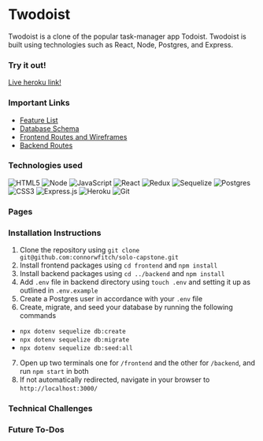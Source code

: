 # Twodoist 
Twodoist is a clone of the popular task-manager app Todoist. Twodoist is built using technologies such as React, Node, Postgres, and Express.

### Try it out!
[Live heroku link!](https://twodoist.herokuapp.com)

### Important Links
* [Feature List](https://github.com/connorwfitch/solo-capstone/wiki/Feature-List)
* [Database Schema](https://github.com/connorwfitch/solo-capstone/wiki/Database-Schema)
* [Frontend Routes and Wireframes](https://github.com/connorwfitch/solo-capstone/wiki/Front-End-Routes-and-Wireframes)
* [Backend Routes](https://github.com/connorwfitch/solo-capstone/wiki/Backend-Routes)

### Technologies used
![HTML5](https://img.shields.io/badge/html5-%23E34F26.svg?style=for-the-badge&logo=html5&logoColor=white)
![Node](https://img.shields.io/badge/Node.js-43853D?style=for-the-badge&logo=node.js&logoColor=white)
![JavaScript](https://img.shields.io/badge/javascript-%23323330.svg?style=for-the-badge&logo=javascript&logoColor=%23F7DF1E)
![React](https://img.shields.io/badge/react-%2320232a.svg?style=for-the-badge&logo=react&logoColor=%2361DAFB)
![Redux](https://img.shields.io/badge/redux-%23593d88.svg?style=for-the-badge&logo=redux&logoColor=white)
![Sequelize](https://img.shields.io/badge/Sequelize-52B0E7?style=for-the-badge&logo=Sequelize&logoColor=white)
![Postgres](https://img.shields.io/badge/postgres-%23316192.svg?style=for-the-badge&logo=postgresql&logoColor=white)
![CSS3](https://img.shields.io/badge/css3-%231572B6.svg?style=for-the-badge&logo=css3&logoColor=white)
![Express.js](https://img.shields.io/badge/express.js-%23404d59.svg?style=for-the-badge&logo=express&logoColor=%2361DAFB)
![Heroku](https://img.shields.io/badge/heroku-%23430098.svg?style=for-the-badge&logo=heroku&logoColor=white)
![Git](https://img.shields.io/badge/git-%23F05033.svg?style=for-the-badge&logo=git&logoColor=white)

### Pages

### Installation Instructions
1. Clone the repository using `git clone git@github.com:connorwfitch/solo-capstone.git`
2. Install frontend packages using `cd frontend` and `npm install`
3. Install backend packages using `cd ../backend` and `npm install`
4. Add `.env` file in backend directory using `touch .env` and setting it up as outlined in `.env.example`
5. Create a Postgres user in accordance with your `.env` file
6. Create, migrate, and seed your database by running the following commands
  * `npx dotenv sequelize db:create`
  * `npx dotenv sequelize db:migrate`
  * `npx dotenv sequelize db:seed:all`
7. Open up two terminals one for `/frontend` and the other for `/backend`, and run `npm start` in both
8. If not automatically redirected, navigate in your browser to `http://localhost:3000/`

### Technical Challenges

### Future To-Dos
